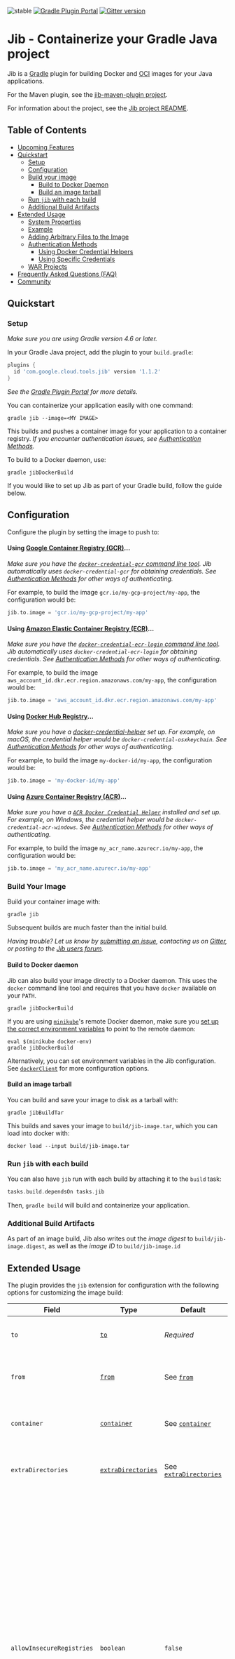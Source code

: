 ![stable](https://img.shields.io/badge/stability-stable-brightgreen.svg)
[![Gradle Plugin Portal](https://img.shields.io/maven-metadata/v/https/plugins.gradle.org/m2/com/google/cloud/tools/jib/com.google.cloud.tools.jib.gradle.plugin/maven-metadata.xml.svg?colorB=007ec6&label=gradle)](https://plugins.gradle.org/plugin/com.google.cloud.tools.jib)
[![Gitter version](https://img.shields.io/gitter/room/gitterHQ/gitter.svg)](https://gitter.im/google/jib)

# Jib - Containerize your Gradle Java project

Jib is a [Gradle](https://gradle.org/) plugin for building Docker and [OCI](https://github.com/opencontainers/image-spec) images for your Java applications.

For the Maven plugin, see the [jib-maven-plugin project](../jib-maven-plugin).

For information about the project, see the [Jib project README](../README.md).

## Table of Contents

* [Upcoming Features](#upcoming-features)
* [Quickstart](#quickstart)
  * [Setup](#setup)
  * [Configuration](#configuration)
  * [Build your image](#build-your-image)
    * [Build to Docker Daemon](#build-to-docker-daemon)
    * [Build an image tarball](#build-an-image-tarball)
  * [Run `jib` with each build](#run-jib-with-each-build)
  * [Additional Build Artifacts](#additional-build-artifacts)
* [Extended Usage](#extended-usage)
  * [System Properties](#system-properties)
  * [Example](#example)
  * [Adding Arbitrary Files to the Image](#adding-arbitrary-files-to-the-image)
  * [Authentication Methods](#authentication-methods)
    * [Using Docker Credential Helpers](#using-docker-credential-helpers)
    * [Using Specific Credentials](#using-specific-credentials)
  * [WAR Projects](#war-projects)
* [Frequently Asked Questions (FAQ)](#frequently-asked-questions-faq)
* [Community](#community)

## Quickstart

### Setup

*Make sure you are using Gradle version 4.6 or later.*

In your Gradle Java project, add the plugin to your `build.gradle`:

```groovy
plugins {
  id 'com.google.cloud.tools.jib' version '1.1.2'
}
```

*See the [Gradle Plugin Portal](https://plugins.gradle.org/plugin/com.google.cloud.tools.jib) for more details.*

You can containerize your application easily with one command:

```shell
gradle jib --image=<MY IMAGE>
```

This builds and pushes a container image for your application to a container registry. *If you encounter authentication issues, see [Authentication Methods](#authentication-methods).*

To build to a Docker daemon, use:

```shell
gradle jibDockerBuild
```

If you would like to set up Jib as part of your Gradle build, follow the guide below.

## Configuration

Configure the plugin by setting the image to push to:

#### Using [Google Container Registry (GCR)](https://cloud.google.com/container-registry/)...

*Make sure you have the [`docker-credential-gcr` command line tool](https://cloud.google.com/container-registry/docs/advanced-authentication#docker_credential_helper). Jib automatically uses `docker-credential-gcr` for obtaining credentials. See [Authentication Methods](#authentication-methods) for other ways of authenticating.*

For example, to build the image `gcr.io/my-gcp-project/my-app`, the configuration would be:

```groovy
jib.to.image = 'gcr.io/my-gcp-project/my-app'
```

#### Using [Amazon Elastic Container Registry (ECR)](https://aws.amazon.com/ecr/)...

*Make sure you have the [`docker-credential-ecr-login` command line tool](https://github.com/awslabs/amazon-ecr-credential-helper). Jib automatically uses `docker-credential-ecr-login` for obtaining credentials. See [Authentication Methods](#authentication-methods) for other ways of authenticating.*

For example, to build the image `aws_account_id.dkr.ecr.region.amazonaws.com/my-app`, the configuration would be:

```groovy
jib.to.image = 'aws_account_id.dkr.ecr.region.amazonaws.com/my-app'
```

#### Using [Docker Hub Registry](https://hub.docker.com/)...

*Make sure you have a [docker-credential-helper](https://github.com/docker/docker-credential-helpers#available-programs) set up. For example, on macOS, the credential helper would be `docker-credential-osxkeychain`. See [Authentication Methods](#authentication-methods) for other ways of authenticating.*

For example, to build the image `my-docker-id/my-app`, the configuration would be:

```groovy
jib.to.image = 'my-docker-id/my-app'
```

#### Using [Azure Container Registry (ACR)](https://azure.microsoft.com/en-us/services/container-registry/)...

*Make sure you have a [`ACR Docker Credential Helper`](https://github.com/Azure/acr-docker-credential-helper) installed and set up. For example, on Windows, the credential helper would be `docker-credential-acr-windows`. See [Authentication Methods](#authentication-methods) for other ways of authenticating.*

For example, to build the image `my_acr_name.azurecr.io/my-app`, the configuration would be:

```groovy
jib.to.image = 'my_acr_name.azurecr.io/my-app'
```

### Build Your Image

Build your container image with:

```shell
gradle jib
```

Subsequent builds are much faster than the initial build.

*Having trouble? Let us know by [submitting an issue](/../../issues/new), contacting us on [Gitter](https://gitter.im/google/jib), or posting to the [Jib users forum](https://groups.google.com/forum/#!forum/jib-users).*

#### Build to Docker daemon

Jib can also build your image directly to a Docker daemon. This uses the `docker` command line tool and requires that you have `docker` available on your `PATH`.

```shell
gradle jibDockerBuild
```

If you are using [`minikube`](https://github.com/kubernetes/minikube)'s remote Docker daemon, make sure you [set up the correct environment variables](https://github.com/kubernetes/minikube/blob/master/docs/reusing_the_docker_daemon.md) to point to the remote daemon:

```shell
eval $(minikube docker-env)
gradle jibDockerBuild
```

Alternatively, you can set environment variables in the Jib configuration. See [`dockerClient`](#dockerclient-closure) for more configuration options.

#### Build an image tarball

You can build and save your image to disk as a tarball with:

```shell
gradle jibBuildTar
```

This builds and saves your image to `build/jib-image.tar`, which you can load into docker with:

```shell
docker load --input build/jib-image.tar
```

### Run `jib` with each build

You can also have `jib` run with each build by attaching it to the `build` task:

```groovy
tasks.build.dependsOn tasks.jib
```

Then, ```gradle build``` will build and containerize your application.

### Additional Build Artifacts

As part of an image build, Jib also writes out the _image digest_ to
`build/jib-image.digest`, as well as the _image ID_ to `build/jib-image.id`

## Extended Usage

The plugin provides the `jib` extension for configuration with the following options for customizing the image build:

Field | Type | Default | Description
--- | --- | --- | ---
`to` | [`to`](#to-closure) | *Required* | Configures the target image to build your application to.
`from` | [`from`](#from-closure) | See [`from`](#from-closure) | Configures the base image to build your application on top of.
`container` | [`container`](#container-closure) | See [`container`](#container-closure) | Configures the container that is run from your built image.
`extraDirectories` | [`extraDirectories`](#extradirectories-closure) | See [`extraDirectories`](#extradirectories-closure) | Configures the directories used to add arbitrary files to the image.
`allowInsecureRegistries` | `boolean` | `false` | If set to true, Jib ignores HTTPS certificate errors and may fall back to HTTP as a last resort. Leaving this parameter set to `false` is strongly recommended, since HTTP communication is unencrypted and visible to others on the network, and insecure HTTPS is no better than plain HTTP. [If accessing a registry with a self-signed certificate, adding the certificate to your Java runtime's trusted keys](https://github.com/GoogleContainerTools/jib/tree/master/docs/self_sign_cert.md) may be an alternative to enabling this option.

<a name="from-closure"></a>`from` is a closure with the following properties:

Property | Type | Default | Description
--- | --- | --- | ---
`image` | `String` | `gcr.io/distroless/java` | The image reference for the base image.
`auth` | [`auth`](#auth-closure) | *None* | Specify credentials directly (alternative to `credHelper`).
`credHelper` | `String` | *None* | Specifies a credential helper that can authenticate pulling the base image. This parameter can either be configured as an absolute path to the credential helper executable or as a credential helper suffix (following `docker-credential-`).

<a name="to-closure"></a>`to` is a closure with the following properties:

Property | Type | Default | Description
--- | --- | --- | ---
`image` | `String` | *Required* | The image reference for the target image. This can also be specified via the `--image` command line option.
`auth` | [`auth`](#auth-closure) | *None* | Specify credentials directly (alternative to `credHelper`).
`credHelper` | `String` | *None* | Specifies a credential helper that can authenticate pushing the target image. This parameter can either be configured as an absolute path to the credential helper executable or as a credential helper suffix (following `docker-credential-`).
`tags` | `List<String>` | *None* | Additional tags to push to.

<a name="auth-closure"></a>`auth` is a closure with the following properties (see [Using Specific Credentials](#using-specific-credentials)):

Property | Type
--- | ---
`username` | `String`
`password` | `String`

<a name="container-closure"></a>`container` is a closure with the following properties:

Property | Type | Default | Description
--- | --- | --- | ---
`appRoot` | `String` | `/app` | The root directory on the container where the app's contents are placed. Particularly useful for WAR-packaging projects to work with different Servlet engine base images by designating where to put exploded WAR contents; see [WAR usage](#war-projects) as an example.
`args` | `List<String>` | *None* | Additional program arguments appended to the command to start the container (similar to Docker's [CMD](https://docs.docker.com/engine/reference/builder/#cmd) instruction in relation with [ENTRYPOINT](https://docs.docker.com/engine/reference/builder/#entrypoint)). In the default case where you do not set a custom `entrypoint`, this parameter is effectively the arguments to the main method of your Java application.
`entrypoint` | `List<String>` | *None* | The command to start the container with (similar to Docker's [ENTRYPOINT](https://docs.docker.com/engine/reference/builder/#entrypoint) instruction). If set, then `jvmFlags` and `mainClass` are ignored. You may also set `jib.container.entrypoint = 'INHERIT'` to indicate that the `entrypoint` and `args` should be inherited from the base image.\*
`environment` | `Map<String, String>` | *None* | Key-value pairs for setting environment variables on the container (similar to Docker's [ENV](https://docs.docker.com/engine/reference/builder/#env) instruction).
`format` | `String` | `Docker` | Use `OCI` to build an [OCI container image](https://www.opencontainers.org/).
`jvmFlags` | `List<String>` | *None* | Additional flags to pass into the JVM when running your application.
`labels` | `Map<String, String>` | *None* | Key-value pairs for applying image metadata (similar to Docker's [LABEL](https://docs.docker.com/engine/reference/builder/#label) instruction).
`mainClass` | `String` | *Inferred*\*\* | The main class to launch your application from.
`ports` | `List<String>` | *None* | Ports that the container exposes at runtime (similar to Docker's [EXPOSE](https://docs.docker.com/engine/reference/builder/#expose) instruction).
`useCurrentTimestamp` | `boolean` | `false` | By default, Jib wipes all timestamps to guarantee reproducibility. If this parameter is set to `true`, Jib will set the image's creation timestamp to the time of the build, which sacrifices reproducibility for easily being able to tell when your image was created.
`user` | `String` | *None* | The user and group to run the container as. The value can be a username or UID along with an optional groupname or GID. The following are all valid: `user`, `uid`, `user:group`, `uid:gid`, `uid:group`, `user:gid`.
`volumes` | `List<String>` | *None* | Specifies a list of mount points on the container.
`workingDirectory` | `String` | *None* | The working directory in the container.

<a name="extradirectories-closure"></a>`extraDirectories` is an object with the following properties (see [Adding Arbitrary Files to the Image](#adding-arbitrary-files-to-the-image)):

Property | Type | Default | Description
--- | --- | --- | ---
`paths` | `Object` | `(project-dir)/src/main/jib` | Extra directories acceptable by [`Project.files()`](https://docs.gradle.org/current/javadoc/org/gradle/api/Project.html#files-java.lang.Object...-), such as `String`, `File`, `Path`, `List<String\|File\|Path>`, etc. Can be absolute or relative to the project root.
`permissions` | `Map<String, String>` | *None* | Maps file paths on container to Unix permissions. (Effective only for files added from extra directories.) If not configured, permissions default to 755 for directories and 644 for files.

<a name="dockerclient-closure"></a>**(`jibDockerBuild` only)** `dockerClient` is an object that can be configured directly on the `jibDockerBuild` task, and has the following properties:

Property | Type | Default | Description
--- | --- | --- | ---
`executable` | `File` | `docker` | Sets the path to the Docker executable that is called to load the image into the Docker daemon.
`environment` | `Map<String, String>` | *None* | Sets environment variables used by the Docker executable.

#### System Properties

Each of these parameters is configurable via commandline using system properties. Jib's system properties follow the same naming convention as the configuration parameters, with each level separated by dots (i.e. `-Djib.parameterName[.nestedParameter.[...]]=value`). Some examples are below:
```shell
gradle jib \
    -Djib.to.image=myregistry/myimage:latest \
    -Djib.to.auth.username=$USERNAME \
    -Djib.to.auth.password=$PASSWORD

gradle jibDockerBuild \
    -Djib.dockerClient.executable=/path/to/docker \
    -Djib.container.environment=key1="value1",key2="value2" \
    -Djib.container.args=arg1,arg2,arg3
```

The following table contains additional system properties that are not available as build configuration parameters:

Property | Type | Default | Description
--- | --- | --- | ---
`jib.httpTimeout` | `int` | `20000` | HTTP connection/read timeout for registry interactions, in milliseconds. Use a value of `0` for an infinite timeout.
`jib.useOnlyProjectCache` | `boolean` | `false` | If set to true, Jib does not share a cache between different Maven projects.
`jib.baseImageCache` | `File` | `[user cache home]/google-cloud-tools-java/jib` | Sets the directory to use for caching base image layers. This cache can (and should) be shared between multiple images.
`jib.applicationCache` | `File` | `[project dir]/target/jib-cache` | Sets the directory to use for caching application layers. This cache can be shared between multiple images.
`jib.console` | `String` | *None* | If set to `plain`, Jib will print plaintext log messages rather than display a progress bar during the build.

*\* If you configure `args` while `entrypoint` is set to `'INHERIT'`, the configured `args` value will take precedence over the CMD propagated from the base image.*

*\*\* Uses the main class defined in the `jar` task or tries to find a valid main class.*

### Example

In this configuration, the image:
* Is built from a base of `openjdk:alpine` (pulled from Docker Hub)
* Is pushed to `localhost:5000/my-image:built-with-jib`, `localhost:5000/my-image:tag2`, and `localhost:5000/my-image:latest`
* Runs by calling `java -Xms512m -Xdebug -Xmy:flag=jib-rules -cp app/libs/*:app/resources:app/classes mypackage.MyApp some args`
* Exposes port 1000 for tcp (default), and ports 2000, 2001, 2002, and 2003 for udp
* Has two labels (key1:value1 and key2:value2)
* Is built as OCI format

```groovy
jib {
  from {
    image = 'openjdk:alpine'
  }
  to {
    image = 'localhost:5000/my-image/built-with-jib'
    credHelper = 'osxkeychain'
    tags = ['tag2', 'latest']
  }
  container {
    jvmFlags = ['-Xms512m', '-Xdebug', '-Xmy:flag=jib-rules']
    mainClass = 'mypackage.MyApp'
    args = ['some', 'args']
    ports = ['1000', '2000-2003/udp']
    labels = [key1:'value1', key2:'value2']
    format = 'OCI'
  }
}
```

### Adding Arbitrary Files to the Image

*\* Note: this is an incubating feature and may change in the future.*

You can add arbitrary, non-classpath files to the image by placing them in a `src/main/jib` directory. This will copy all files within the `jib` folder to the image's root directory, maintaining the same structure (e.g. if you have a text file at `src/main/jib/dir/hello.txt`, then your image will contain `/dir/hello.txt` after being built with Jib).

You can configure different directories by using the `jib.extraDirectories.paths` parameter in your `build.gradle`:
```groovy
jib {
  // Copies files from 'src/main/custom-extra-dir' and '/home/user/jib-extras' instead of 'src/main/jib'
  extraDirectories.paths = ['src/main/custom-extra-dir', '/home/user/jib-extras']
}
```

Alternatively, the `jib.extraDirectories` parameter can be used as a closure to set custom extra directories, as well as the extra files' permissions on the container:

```groovy
jib {
  extraDirectories {
    paths = 'src/main/custom-extra-dir'  // Copies files from 'src/main/custom-extra-dir'
    permissions = [
        '/path/on/container/to/fileA': '755',  // Read/write/execute for owner, read/execute for group/other
        '/path/to/another/file': '644'  // Read/write for owner, read-only for group/other
    ]
  }
}
```

### Authentication Methods

Pushing/pulling from private registries require authorization credentials. These can be [retrieved using Docker credential helpers](#using-docker-credential-helpers)<!-- or in the `jib` extension-->. If you do not define credentials explicitly, Jib will try to [use credentials defined in your Docker config](/../../issues/101) or infer common credential helpers.

#### Using Docker Credential Helpers

Docker credential helpers are CLI tools that handle authentication with various registries.

Some common credential helpers include:

* Google Container Registry: [`docker-credential-gcr`](https://cloud.google.com/container-registry/docs/advanced-authentication#docker_credential_helper)
* AWS Elastic Container Registry: [`docker-credential-ecr-login`](https://github.com/awslabs/amazon-ecr-credential-helper)
* Docker Hub Registry: [`docker-credential-*`](https://github.com/docker/docker-credential-helpers)
* Azure Container Registry: [`docker-credential-acr-*`](https://github.com/Azure/acr-docker-credential-helper)

Configure credential helpers to use by specifying them as a `credHelper` for their respective image in the `jib` extension.

*Example configuration:*
```groovy
jib {
  from {
    image = 'aws_account_id.dkr.ecr.region.amazonaws.com/my-base-image'
    credHelper = 'ecr-login'
  }
  to {
    image = 'gcr.io/my-gcp-project/my-app'
    credHelper = 'gcr'
  }
}
```

#### Using Specific Credentials

You can specify credentials directly in the extension for the `from` and/or `to` images.

```groovy
jib {
  from {
    image = 'aws_account_id.dkr.ecr.region.amazonaws.com/my-base-image'
    auth {
      username = USERNAME // Defined in 'gradle.properties'.
      password = PASSWORD
    }
  }
  to {
    image = 'gcr.io/my-gcp-project/my-app'
    auth {
      username = 'oauth2accesstoken'
      password = 'gcloud auth print-access-token'.execute().text.trim()
    }
  }
}
```

These credentials can be stored in `gradle.properties`, retrieved from a command (like `gcloud auth print-access-token`), or read in from a file.

For example, you can use a key file for authentication (for GCR, see [Using a JSON key file](https://cloud.google.com/container-registry/docs/advanced-authentication#using_a_json_key_file)):

```groovy
jib {
  to {
    image = 'gcr.io/my-gcp-project/my-app'
    auth {
      username = '_json_key'
      password = file('keyfile.json').text
    }
  }
}
```

### WAR Projects

Jib also containerizes WAR projects. If the Gradle project uses the [WAR Plugin](https://docs.gradle.org/current/userguide/war_plugin.html), Jib will by default use the [distroless Jetty](https://github.com/GoogleContainerTools/distroless/tree/master/java/jetty) as a base image to deploy the project WAR. No extra configuration is necessary other than using the WAR Plugin to make Jib build WAR images.

Note that Jib will work slightly differently for WAR projects from JAR projects:
   - `container.mainClass` and `container.jvmFlags` are ignored.
   - The WAR will be exploded into `/jetty/webapps/ROOT`, which is the expected WAR location for the distroless Jetty base image.

To use a different Servlet engine base image, you can customize `container.appRoot`, `container.entrypoint`, and `container.args`. If you do not set `entrypoint` or `args`, Jib will inherit the `ENTRYPOINT` and `CMD` of the base image, so in many cases, you may not need to configure them. However, you will most likely have to set `container.appRoot` to a proper location depending on the base image. Here is an example of using a Tomcat image:

```gradle
jib {
  from.image = 'tomcat:8.5-jre8-alpine'

  // For demonstration only: this directory in the base image contains a Tomcat default
  // app (welcome page), so you may first want to delete this directory in the base image.
  container.appRoot = '/usr/local/tomcat/webapps/ROOT'
}
```

## Frequently Asked Questions (FAQ)

See the [Jib project FAQ](../docs/faq.md).

## Upcoming Features

See [Milestones](https://github.com/GoogleContainerTools/jib/milestones) for planned features. [Get involved with the community](https://github.com/GoogleContainerTools/jib/tree/master#get-involved-with-the-community) for the latest updates.

## Community

See the [Jib project README](/../../#community).

[![Analytics](https://cloud-tools-for-java-metrics.appspot.com/UA-121724379-2/jib-gradle-plugin)](https://github.com/igrigorik/ga-beacon)
